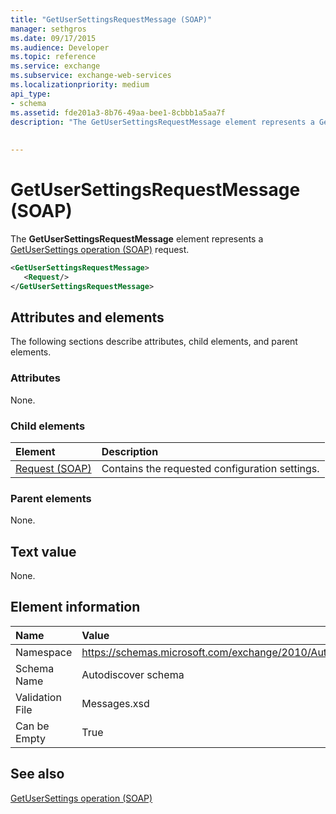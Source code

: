 ```yaml
---
title: "GetUserSettingsRequestMessage (SOAP)"
manager: sethgros
ms.date: 09/17/2015
ms.audience: Developer
ms.topic: reference
ms.service: exchange
ms.subservice: exchange-web-services
ms.localizationpriority: medium
api_type:
- schema
ms.assetid: fde201a3-8b76-49aa-bee1-8cbbb1a5aa7f
description: "The GetUserSettingsRequestMessage element represents a GetUserSettings operation (SOAP) request."
 
 
---
```


# GetUserSettingsRequestMessage (SOAP)

The **GetUserSettingsRequestMessage** element represents a [GetUserSettings operation (SOAP)](getusersettings-operation-soap.md) request. 
  
```XML
<GetUserSettingsRequestMessage>
   <Request/>
</GetUserSettingsRequestMessage>
```

## Attributes and elements

The following sections describe attributes, child elements, and parent elements.
  
### Attributes

None.
  
### Child elements

|**Element**|**Description**|
|:-----|:-----|
|[Request (SOAP)](request-soap.md) <br/> |Contains the requested configuration settings.  <br/> |
   
### Parent elements

None.
  
## Text value

None.
  
## Element information

|**Name**|**Value**|
|:-----|:-----|
|Namespace  <br/> |https://schemas.microsoft.com/exchange/2010/Autodiscover  <br/> |
|Schema Name  <br/> |Autodiscover schema  <br/> |
|Validation File  <br/> |Messages.xsd  <br/> |
|Can be Empty  <br/> |True  <br/> |
   
## See also



[GetUserSettings operation (SOAP)](getusersettings-operation-soap.md)

